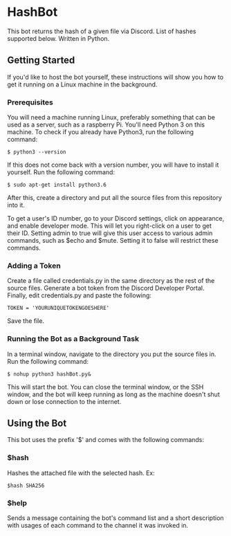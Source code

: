 # HashBot
This bot returns the hash of a given file via Discord. List of hashes supported below. Written in Python.
## Getting Started
If you'd like to host the bot yourself, these instructions will show you how to get it running on a Linux machine in the background.
### Prerequisites
You will need a machine running Linux, preferably something that can be used as a server, such as a raspberry Pi. You'll need Python 3 on this machine. To check if you already have Python3, run the following command:
```
$ python3 --version
```
If this does not come back with a version number, you will have to install it yourself. Run the following command:
```
$ sudo apt-get install python3.6
```
After this, create a directory and put all the source files from this repository into it.

To get a user's ID number, go to your Discord settings, click on appearance, and enable developer mode. This will let you right-click on a user to get their ID.
Setting admin to true will give this user access to various admin commands, such as $echo and $mute. Setting it to false will restrict these commands.
### Adding a Token
Create a file called credentials.py in the same directory as the rest of the source files. Generate a bot token from the Discord Developer Portal. Finally, edit credentials.py and paste the following:
```
TOKEN = 'YOURUNIQUETOKENGOESHERE'
```
Save the file.
### Running the Bot as a Background Task
In a terminal window, navigate to the directory you put the source files in. Run the following command:
```
$ nohup python3 hashBot.py&
```
This will start the bot. You can close the terminal window, or the SSH window, and the bot will keep running as long as the machine doesn't shut down or lose connection to the internet.
## Using the Bot
This bot uses the prefix '$' and comes with the following commands:
### $hash
Hashes the attached file with the selected hash. Ex:
```
$hash SHA256
```
### $help
Sends a message containing the bot's command list and a short description with usages of each command to the channel it was invoked in.
